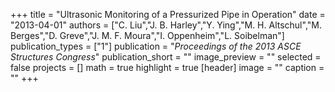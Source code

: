 +++
title = "Ultrasonic Monitoring of a Pressurized Pipe in Operation"
date = "2013-04-01"
authors = ["C. Liu","J. B. Harley","Y. Ying","M. H. Altschul","M. Berges","D. Greve","J. M. F. Moura","I. Oppenheim","L. Soibelman"]
publication_types = ["1"]
publication = "_Proceedings of the 2013 ASCE Structures Congress_"
publication_short = ""
image_preview = ""
selected = false
projects = []
math = true
highlight = true
[header]
image = ""
caption = ""
+++

